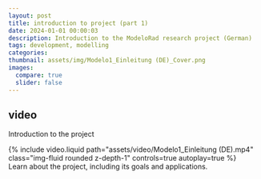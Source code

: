 ```yaml
---
layout: post
title: introduction to project (part 1)
date: 2024-01-01 00:00:03
description: Introduction to the ModeloRad research project (German)
tags: development, modelling
categories: 
thumbnail: assets/img/Modelo1_Einleitung (DE)_Cover.png
images:
  compare: true
  slider: false
---
```


## video

Introduction to the project

<div class="row mt-3">
    <div class="col-sm mt-3 mt-md-0">
        {% include video.liquid path="assets/video/Modelo1_Einleitung (DE).mp4" class="img-fluid rounded z-depth-1" controls=true autoplay=true %}
    </div>
</div>
<div class="caption">
    Learn about the project, including its goals and applications.
</div>

<!-- 
It does also support embedding videos from different sources. Here are some examples:

<div class="row mt-3">
    <div class="col-sm mt-3 mt-md-0">
        {% include video.liquid path="https://www.youtube.com/embed/jNQXAC9IVRw" class="img-fluid rounded z-depth-1" %}
    </div>
    <div class="col-sm mt-3 mt-md-0">
        {% include video.liquid path="https://player.vimeo.com/video/524933864?h=1ac4fd9fb4&title=0&byline=0&portrait=0" class="img-fluid rounded z-depth-1" %}
    </div>
</div> -->

